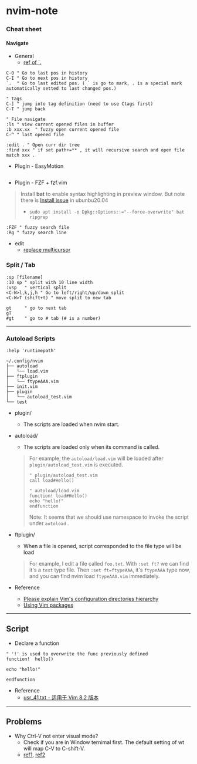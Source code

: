 # nvim-note

### Cheat sheet
#### Navigate
- General
  - [ref of `.](https://vi.stackexchange.com/questions/2001/how-do-i-jump-to-the-location-of-my-last-edit)

```
C-O " Go to last pos in history
C-I " Go to next pos in history
`.  " Go to last edited pos. ( ` is go to mark, . is a special mark automatically setted to last changed pos.) 

" Tags 
C-] " jump into tag definition (need to use Ctags first)
C-T " jump back

" File navigate
:ls " view current opened files in buffer
:b xxx.xx  " fuzzy open current opened file
C-^ " last opened file

:edit . " Open curr dir tree
:find xxx " if set path+=** , it will recursive search and open file match xxx . 

```
- Plugin - EasyMotion
```

```
- Plugin - FZF + fzf.vim
> Install **bat** to enable syntax highlighting in preview window. But note there is [Install issue](https://askubuntu.com/questions/1290262/unable-to-install-bat-error-trying-to-overwrite-usr-crates2-json-which) in ubunbu20.04
> - `sudo apt install -o Dpkg::Options::="--force-overwrite" bat ripgrep`
```
:FZF " fuzzy search file
:Rg " fuzzy search line
```

- edit
  - [replace multicursor](https://medium.com/@schtoeffel/you-don-t-need-more-than-one-cursor-in-vim-2c44117d51db)

### Split / Tab
```
:sp [filename]
:10 sp " split with 10 line width
:vsp   " vertical split
<C-W>l,k,j,h " Go to left/right/up/down split
<C-W>T (shift+t) " move split to new tab

gt     " go to next tab
gT
#gt    " go to # tab (# is a number)

```


-------------
### Autoload Scripts
`:help 'runtimepath'`



```
~/.config/nvim
├── autoload
│   └── load.vim
├── ftplugin
│   └── ftypeAAA.vim
├── init.vim
├── plugin
│   └── autoload_test.vim
└── test

```
- plugin/
  - The scripts are loaded when nvim start.

- autoload/
  - The scripts are loaded only when its command is called.
  > For example, the `autoload/load.vim` will be loaded after `plugin/autoload_test.vim` is executed.
  > ```vim
  > " plugin/autoload_test.vim
  > call load#Hello()
  > ```
  > ```vim
  > " autoload/load.vim
  > function! load#Hello()
  > echo "hello!"
  > endfunction
  > ```
  > Note: It seems that we should use namespace to invoke the script under `autoload` .

- ftplugin/
  - When a file is opened, script corresponded to the file type will be load
  > For example, I edit a file called `foo.txt`.
  > With `:set ft?` we can find it's a `text` type file.
  > Then `:set ft=ftypeAAA`, it's `ftypeAAA` type now, and you can find nvim load `ftypeAAA.vim` immediately. 
 
- Reference
  - [Please explain Vim's configuration directories hierarchy](https://stackoverflow.com/questions/14248335/please-explain-vims-configuration-directories-hierarchy)
  - [Using Vim packages](https://github.com/vim/vim/blob/03c3bd9fd094c1aede2e8fe3ad8fd25b9f033053/runtime/doc/repeat.txt#L515)

-----
## Script
- Declare a function
```vim
" '!' is used to overwrite the func previously defined
function!  hello() 

echo "hello!"

endfunction
```


- Reference
  - [usr_41.txt - 适用于 Vim 8.2 版本](https://yianwillis.github.io/vimcdoc/doc/usr_41.html)

------
## Problems
- Why Ctrl-V not enter visual mode?
  - Check if you are in Window ternimal first. The default setting of wt will map C-V to C-shift-V.
  - [ref1](https://github.com/microsoft/terminal/issues/5790), [ref2](https://github.com/microsoft/terminal/issues/5641#issuecomment-621186852)  
